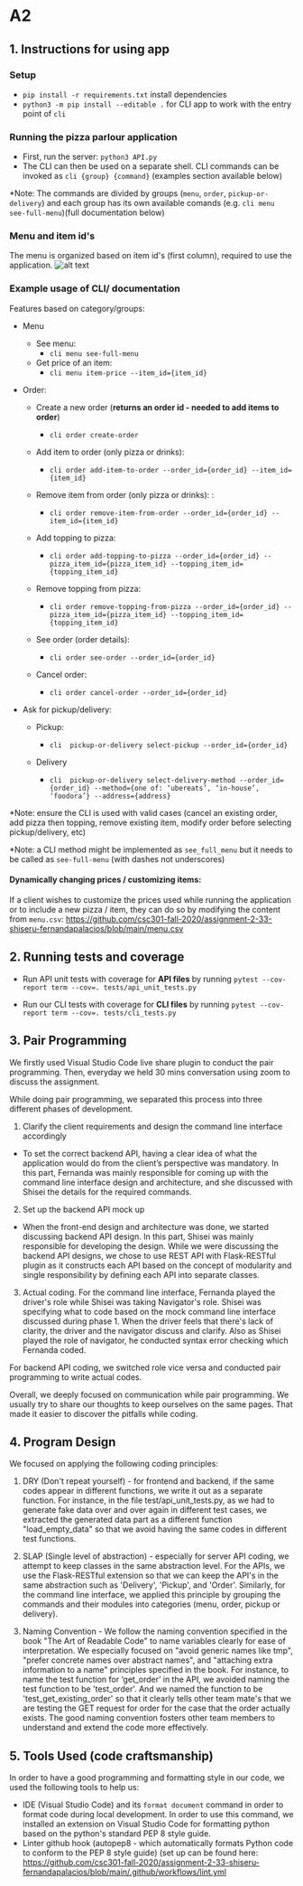 # A2


## 1. Instructions for using app

### Setup
- `pip install -r requirements.txt` install dependencies
- `python3 -m pip install --editable .` for CLI app to work with the entry point of `cli`


### Running the pizza parlour application

- First, run the server: `python3 API.py`
- The CLI can then be used on a separate shell. CLI commands can be invoked as `cli {group} {command}` (examples section available below)

*Note: The commands are divided by groups (`menu`, `order`, `pickup-or-delivery`) and each group has its own available comands (e.g. `cli menu see-full-menu`)(full documentation below)


### Menu and item id's

The menu is organized based on item id's (first column), required to use the application.
![alt text](various_readme_pictures/menu.png)



### Example usage of CLI/ documentation


Features based on category/groups:

- Menu
  - See  menu: 
    -  `cli menu see-full-menu`
  - Get price of an item:
    - `cli menu item-price --item_id={item_id}`

- Order: 
  - Create a new order (**returns an order id - needed to add items to order**) 
    - `cli order create-order`

  - Add item to order (only pizza or drinks): 
    - `cli order add-item-to-order --order_id={order_id} --item_id={item_id}`

  - Remove item from order  (only pizza or drinks): : 
     - `cli order remove-item-from-order --order_id={order_id} --item_id={item_id}`

  - Add topping to pizza: 
    - `cli order add-topping-to-pizza --order_id={order_id} --pizza_item_id={pizza_item_id} --topping_item_id={topping_item_id}`

  - Remove topping from pizza: 
    - `cli order remove-topping-from-pizza --order_id={order_id} --pizza_item_id={pizza_item_id} --topping_item_id={topping_item_id}`

  - See order (order details): 
    - `cli order see-order --order_id={order_id}`

  - Cancel order: 
    - `cli order cancel-order --order_id={order_id}`

- Ask for pickup/delivery:
    - Pickup:
      - `cli  pickup-or-delivery select-pickup --order_id={order_id}`

    - Delivery
      -  `cli  pickup-or-delivery select-delivery-method --order_id={order_id} --method={one of: ‘ubereats’, ‘in-house’, ‘foodora’} --address={address}`


*Note: ensure the CLI is used with valid cases (cancel an existing order, add pizza then topping, remove existing item, modify order before selecting pickup/delivery, etc)


*Note: a CLI method might be implemented as `see_full_menu` but it needs to be called as `see-full-menu` (with dashes not underscores) 



#### Dynamically changing prices / customizing items:
If a client wishes to customize the prices used while running the application or to include a new pizza / item, they can do so by modifying the content from `menu.csv`: https://github.com/csc301-fall-2020/assignment-2-33-shiseru-fernandapalacios/blob/main/menu.csv



## 2. Running tests and coverage

- Run API unit tests with coverage for **API files** by running `pytest --cov-report term --cov=. tests/api_unit_tests.py`

- Run our CLI tests with coverage for **CLI files** by running `pytest --cov-report term --cov=. tests/cli_tests.py`


## 3. Pair Programming

We firstly used Visual Studio Code live share plugin to conduct the pair programming. Then, everyday we held 30 mins conversation using zoom to discuss the assignment.

While doing pair programming, we separated this process into three different phases of development.

1. Clarify the client requirements and design the command line interface accordingly
- To set the correct backend API, having a clear idea of what the application would do from the client’s perspective was mandatory. In this part, Fernanda was mainly responsible for coming up with the command line interface design and architecture, and she discussed with Shisei the details for the required commands. 

2. Set up the backend API mock up
- When the front-end design and architecture was done, we started discussing backend API design. In this part, Shisei was mainly responsible for developing the design. While we were discussing the backend API designs, we chose to use REST API with Flask-RESTful plugin as it constructs each API based on the concept of modularity and single responsibility by defining each API into separate classes. 

3. Actual coding. 
For the command line interface, Fernanda played the driver's role while Shisei was taking Navigator's role. Shisei was specifying what to code based on the mock command line interface discussed during phase 1. When the driver feels that there's lack of clarity, the driver and the navigator discuss and clarify. Also as Shisei played the role of navigator, he conducted syntax error checking which Fernanda coded.

For backend API coding, we switched role vice versa and conducted pair programming to write actual codes.

Overall, we deeply focused on communication while pair programming. We usually try to share our thoughts to keep ourselves on the same pages. That made it easier to discover the pitfalls while coding.


## 4. Program Design

We focused on applying the following coding principles:

1. DRY (Don't repeat yourself) - for frontend and backend, if the same codes appear in different functions, we write it out as a separate function. For instance, in the file test/api_unit_tests.py, as we had to generate fake data over and over again in different test cases, we extracted the generated data part as a different function "load_empty_data" so that we avoid having the same codes in different test functions.

2. SLAP (Single level of abstraction) - especially for server API coding, we attempt to keep classes in the same abstraction level. For the APIs, we use the Flask-RESTful extension so that we can keep the API's in the same abstraction such as 'Delivery', 'Pickup', and 'Order'.  Similarly, for the command line interface, we applied this principle by grouping the commands and their modules into categories (menu, order, pickup or delivery).

3. Naming Convention - We follow the naming convention specified in the book "The Art of Readable Code" to name variables clearly for ease of interpretation. We especially focused on "avoid generic names like tmp", "prefer concrete names over abstract names", and "attaching extra information to a name" principles specified in the book. For instance, to name the test function for ‘get_order’ in the API, we avoided naming the test function to be 'test_order'. And we named the function to be 'test_get_existing_order' so that it clearly tells other team mate's that we are testing the GET request for order for the case that the order actually exists. The good naming convention fosters other team members to understand and extend the code more effectively.

## 5. Tools Used (code craftsmanship)

In order to have a good programming and formatting style in our code, we used the following tools to help us:
- IDE (Visual Studio Code) and its `format document` command in order to format code during local development. In order to use this command, we installed an extension on Visual Studio Code for formatting python based on the python's standard PEP 8 style guide.
- Linter github hook (autopep8 - which automatically formats Python code to conform to the PEP 8 style guide) (set up can be found here: https://github.com/csc301-fall-2020/assignment-2-33-shiseru-fernandapalacios/blob/main/.github/workflows/lint.yml


